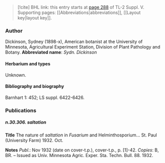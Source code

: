 > [!cite] BHL link: this entry starts at [page 288](https://www.biodiversitylibrary.org/page/33259334) of TL-2 Suppl. V.
> Supporting pages: [[Abbreviations|abbreviations]], [[Layout key|layout key]].

### Author

Dickinson, Sydney (1898-x), American botanist at the University of Minnesota, Agricultural Experiment Station, Division of Plant Pathology and Botany. 
**Abbreviated name**: *Sydn. Dickinson*

#### Herbarium and types

Unknown.

#### Bibliography and biography

Barnhart 1: 452; LS suppl. 6422-6426.

### Publications

##### n.30.306. saltation

**Title**
The nature of *saltation* in *Fusarium* and Helminthosporium... St. Paul (University Farm) 1932. Oct.

**Notes**
*Publ*.: Nov 1932 (date on cover-t.p.), cover-t.p., p. \[1\]-42. *Copies*: B, BR. – Issued as Univ. Minnesota Agric. Exper. Sta. Techn. Bull. 88. 1932.


